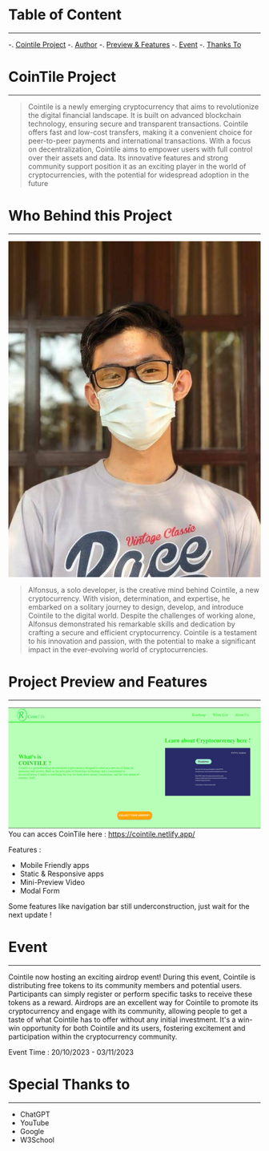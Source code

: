 # Table of Content

---
-. [Cointile Project](#cointile-project)
-. [Author](#who-behind-this-project)
-. [Preview & Features](#project-preview-and-features)
-. [Event](#event)
-. [Thanks To](#special-thanks-to)

# CoinTile Project

---

> Cointile is a newly emerging cryptocurrency that aims to revolutionize the digital financial landscape. It is built on advanced blockchain technology, ensuring secure and transparent transactions. Cointile offers fast and low-cost transfers, making it a convenient choice for peer-to-peer payments and international transactions. With a focus on decentralization, Cointile aims to empower users with full control over their assets and data. Its innovative features and strong community support position it as an exciting player in the world of cryptocurrencies, with the potential for widespread adoption in the future

# Who Behind this Project

---

![Profile](assets/Profile.jpg)
> Alfonsus, a solo developer, is the creative mind behind Cointile, a new cryptocurrency. With vision, determination, and expertise, he embarked on a solitary journey to design, develop, and introduce Cointile to the digital world. Despite the challenges of working alone, Alfonsus demonstrated his remarkable skills and dedication by crafting a secure and efficient cryptocurrency. Cointile is a testament to his innovation and passion, with the potential to make a significant impact in the ever-evolving world of cryptocurrencies.

# Project Preview and Features

---

![web preview](assets/webPreview.png)
You can acces CoinTile here : https://cointile.netlify.app/

Features :
- Mobile Friendly apps
- Static & Responsive apps
- Mini-Preview Video
- Modal Form

Some features like navigation bar still underconstruction, just wait for the next update !

# Event 

---

Cointile now hosting an exciting airdrop event! During this event, Cointile is distributing free tokens to its community members and potential users. Participants can simply register or perform specific tasks to receive these tokens as a reward. Airdrops are an excellent way for Cointile to promote its cryptocurrency and engage with its community, allowing people to get a taste of what Cointile has to offer without any initial investment. It's a win-win opportunity for both Cointile and its users, fostering excitement and participation within the cryptocurrency community.

Event Time :
20/10/2023 - 03/11/2023

# Special Thanks to

---

- ChatGPT
- YouTube
- Google
- W3School